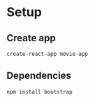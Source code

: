 # Setup

## Create app

```bash
create-react-app movie-app
```

## Dependencies

```bash
npm install bootstrap
```
